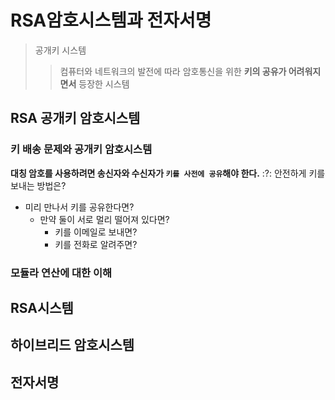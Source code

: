 # RSA암호시스템과 전자서명
> 공개키 시스템
>> 컴퓨터와 네트워크의 발전에 따라 암호통신을 위한 **키의 공유가 어려워지면서** 등장한 시스템

## RSA 공개키 암호시스템
### 키 배송 문제와 공개키 암호시스템
**대칭 암호를 사용하려면 송신자와 수신자가 `키를 사전에 공유`해야 한다.**
:?: 안전하게 키를 보내는 방법은?
- 미리 만나서 키를 공유한다면?
  - 만약 둘이 서로 멀리 떨어져 있다면?
    - 키를 이메일로 보내면?
    - 키를 전화로 알려주면?

### 모듈라 연산에 대한 이해


## RSA시스템


## 하이브리드 암호시스템


## 전자서명

